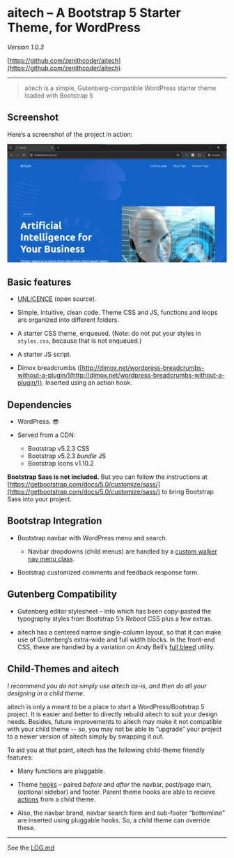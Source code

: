 # aitech – A Bootstrap 5 Starter Theme, for WordPress

*Version 1.0.3*

[https://github.com/zenithcoder/aitech](https://github.com/zenithcoder/aitech)

------------------

> aitech is a simple, Gutenberg-compatible WordPress starter theme loaded with Bootstrap 5

## Screenshot

Here’s a screenshot of the project in action:

![Project Screenshot](img/home.png)

## Basic features

* [UNLICENCE](http://unlicense.org) (open source).

* Simple, intuitive, clean code. Theme CSS and JS, functions and loops are organized into different folders.

* A starter CSS theme, enqueued. (Note: do not put your styles in `styles.css`, because that is not enqueued.)

* A starter JS script.

* Dimox breadcrumbs ([http://dimox.net/wordpress-breadcrumbs-without-a-plugin/](http://dimox.net/wordpress-breadcrumbs-without-a-plugin/)). Inserted using an action hook.


## Dependencies

* WordPress. 😎

* Served from a CDN:
  * Bootstrap v5.2.3 CSS
  * Bootstrap v5.2.3 _bundle_ JS
  * Bootstrap Icons v1.10.2


**Bootstrap Sass is not included.** But you can follow the instructions at [https://getbootstrap.com/docs/5.0/customize/sass/](https://getbootstrap.com/docs/5.0/customize/sass/) to bring Bootstrap Sass into your project.

## Bootstrap Integration

* Bootstrap navbar with WordPress menu and search.
	* Navbar dropdowns (child menus) are handled by a [custom walker nav menu class](https://github.com/SimonPadbury/aitech/blob/master/functions/navbar.php).

* Bootstrap customized comments and feedback response form.

## Gutenberg Compatibility

* Gutenberg editor stylesheet – into which has been copy-pasted the typography styles from Bootstrap 5’s _Reboot_ CSS plus a few extras.

* aitech has a centered narrow single-column layout, so that it can make use of Gutenberg’s extra-wide and full width blocks. In the front-end CSS, these are handled by a variation on Andy Bell’s [full bleed](https://hankchizljaw.com/wrote/creating-a-full-bleed-css-utility/) utility.

## Child-Themes and aitech

_I recommend you do not simply use aitech as-is, and then do all your designing in a child theme._

aitech is only a meant to be a place to start a WordPress/Bootstrap 5 project. It is easier and better to directly rebuild aitech to suit your design needs. Besides, future improvements to aitech may make it not compatible with your child theme -- so, you may not be able to “upgrade” your project to a newer version of aitech simply by swapping it out.

To aid you at that point, aitech has the following child-theme friendly features:

* Many functions are pluggable.

* Theme [hooks](/functions/hooks.php) – paired _before_ and _after_ the navbar, post/page main, (optional sidebar) and footer. Parent theme hooks are able to recieve [actions](https://developer.wordpress.org/plugins/hooks/actions/) from a child theme.

* Also, the navbar brand, navbar search form and sub-footer “bottomline” are inserted using pluggable hooks. So, a child theme can override these.


---

See the [LOG.md](/LOG.md)

